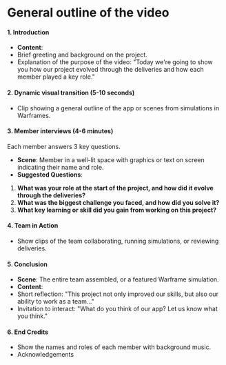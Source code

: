 # General outline of the video

#### **1. Introduction**
- **Content**:
- Brief greeting and background on the project.
- Explanation of the purpose of the video: "Today we're going to show you how our project evolved through the deliveries and how each member played a key role."

#### **2. Dynamic visual transition (5-10 seconds)**
- Clip showing a general outline of the app or scenes from simulations in Warframes.

#### **3. Member interviews (4-6 minutes)**
Each member answers 3 key questions.
- **Scene**: Member in a well-lit space with graphics or text on screen indicating their name and role.
- **Suggested Questions**:
1. **What was your role at the start of the project, and how did it evolve through the deliveries?**
2. **What was the biggest challenge you faced, and how did you solve it?**
3. **What key learning or skill did you gain from working on this project?**

#### **4. Team in Action**
- Show clips of the team collaborating, running simulations, or reviewing deliveries.

#### **5. Conclusion**
- **Scene**: The entire team assembled, or a featured Warframe simulation.
- **Content**:
- Short reflection: "This project not only improved our skills, but also our ability to work as a team..."
- Invitation to interact: "What do you think of our app? Let us know what you think."

#### **6. End Credits**
- Show the names and roles of each member with background music.
- Acknowledgements


